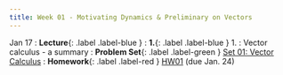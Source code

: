 ```yaml
---
title: Week 01 - Motivating Dynamics & Preliminary on Vectors
---
```


Jan 17
: **Lecture**{: .label .label-blue }
: **1.**{: .label .label-blue } 1. : Vector calculus - a summary
: **Problem Set**{: .label .label-green } [Set 01: Vector Calculus](#)
: **Homework**{: .label .label-red } [HW01](#) (due Jan. 24)
